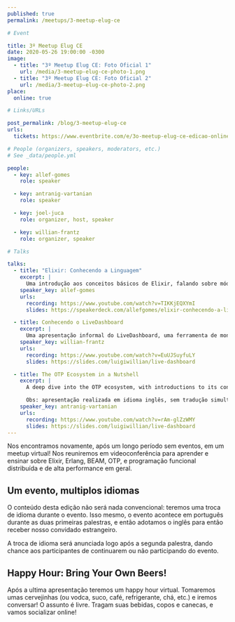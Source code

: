 ```yaml
---
published: true
permalink: /meetups/3-meetup-elug-ce

# Event

title: 3º Meetup Elug CE
date: 2020-05-26 19:00:00 -0300
image:
  - title: "3º Meetup Elug CE: Foto Oficial 1"
    url: /media/3-meetup-elug-ce-photo-1.png
  - title: "3º Meetup Elug CE: Foto Oficial 2"
    url: /media/3-meetup-elug-ce-photo-2.png
place:
  online: true

# Links/URLs

post_permalink: /blog/3-meetup-elug-ce
urls:
  tickets: https://www.eventbrite.com/e/3o-meetup-elug-ce-edicao-online-tickets-105455973656

# People (organizers, speakers, moderators, etc.)
# See _data/people.yml

people:
  - key: allef-gomes
    role: speaker

  - key: antranig-vartanian
    role: speaker

  - key: joel-juca
    role: organizer, host, speaker

  - key: willian-frantz
    role: organizer, speaker

# Talks

talks:
  - title: "Elixir: Conhecendo a Linguagem"
    excerpt: |
      Uma introdução aos conceitos básicos de Elixir, falando sobre módulos e funções, além de mostrar um exemplo dos mesmos em um cliente da API do Twitter escrito em Elixir e usado pelo IEx.
    speaker_key: allef-gomes
    urls:
      recording: https://www.youtube.com/watch?v=TIKKjEQXYmI
      slides: https://speakerdeck.com/allefgomes/elixir-conhecendo-a-linguagem

  - title: Conhecendo o LiveDashboard
    excerpt: |
      Uma apresentação informal do LiveDashboard, uma ferramenta de monitoramento em tempo real para o framework Phoenix. Vimos possíveis aplicações da extensão e exemplos de uso, além de promovermos uma discussão informal sobre essas novidades.
    speaker_key: willian-frantz
    urls:
      recording: https://www.youtube.com/watch?v=EuUJSuyfuLY
      slides: https://slides.com/luigiwillian/live-dashboard

  - title: The OTP Ecosystem in a Nutshell
    excerpt: |
      A deep dive into the OTP ecosystem, with introductions to its concepts and modules to allow distribution, discovery and supervision of your Erlang systems.

      Obs: apresentação realizada em idioma inglês, sem tradução simultânea.
    speaker_key: antranig-vartanian
    urls:
      recording: https://www.youtube.com/watch?v=rAm-glZzWMY
      slides: https://slides.com/luigiwillian/live-dashboard
---
```


Nos encontramos novamente, após um longo período sem eventos, em um meetup virtual! Nos reuniremos em videoconferência para aprender e ensinar sobre Elixir, Erlang, BEAM, OTP, e programação funcional distribuída e de alta performance em geral.

## Um evento, multiplos idiomas

O conteúdo desta edição não será nada convencional: teremos uma troca de idioma durante o evento. Isso mesmo, o evento acontece em português durante as duas primeiras palestras, e então adotamos o inglês para então receber nosso convidado estrangeiro.

A troca de idioma será anunciada logo após a segunda palestra, dando chance aos participantes de continuarem ou não participando do evento.

## Happy Hour: Bring Your Own Beers!

Após a ultima apresentação teremos um happy hour virtual. Tomaremos umas cervejinhas (ou vodca, suco, café, refrigerante, chá, etc.) e iremos conversar! O assunto é livre. Tragam suas bebidas, copos e canecas, e vamos socializar online!

